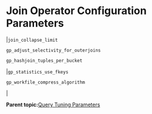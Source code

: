 # Join Operator Configuration Parameters 

|`join_collapse_limit`

 `gp_adjust_selectivity_for_outerjoins`

 `gp_hashjoin_tuples_per_bucket`

|`gp_statistics_use_fkeys`

 `gp_workfile_compress_algorithm`

|

**Parent topic:**[Query Tuning Parameters](../topics/g-query-tuning-parameters.html)

